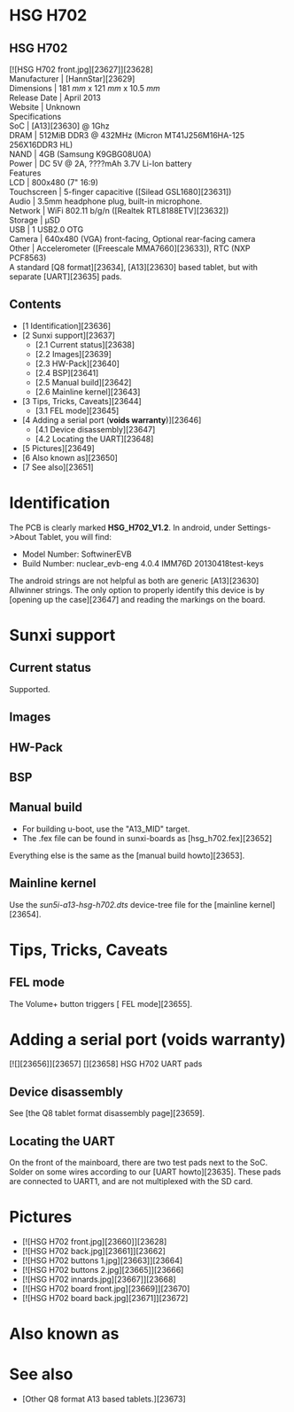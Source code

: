 # HSG H702
HSG H702  
---  
[![HSG H702 front.jpg][23627]][23628]  
Manufacturer |  [HannStar][23629]  
Dimensions |  181 _mm_ x 121 _mm_ x 10.5 _mm_  
Release Date |  April 2013   
Website |  Unknown   
Specifications   
SoC |  [A13][23630] @ 1Ghz   
DRAM |  512MiB DDR3 @ 432MHz (Micron MT41J256M16HA-125 256X16DDR3 HL)   
NAND |  4GB (Samsung K9GBG08U0A)   
Power |  DC 5V @ 2A, ????mAh 3.7V Li-Ion battery   
Features   
LCD |  800x480 (7" 16:9)   
Touchscreen |  5-finger capacitive ([Silead GSL1680][23631])   
Audio |  3.5mm headphone plug, built-in microphone.   
Network |  WiFi 802.11 b/g/n ([Realtek RTL8188ETV][23632])   
Storage |  µSD   
USB |  1 USB2.0 OTG   
Camera |  640x480 (VGA) front-facing, Optional rear-facing camera   
Other |  Accelerometer ([Freescale MMA7660][23633]), RTC (NXP PCF8563)   
A standard [Q8 format][23634], [A13][23630] based tablet, but with separate [UART][23635] pads. 
## Contents
  * [1 Identification][23636]
  * [2 Sunxi support][23637]
    * [2.1 Current status][23638]
    * [2.2 Images][23639]
    * [2.3 HW-Pack][23640]
    * [2.4 BSP][23641]
    * [2.5 Manual build][23642]
    * [2.6 Mainline kernel][23643]
  * [3 Tips, Tricks, Caveats][23644]
    * [3.1 FEL mode][23645]
  * [4 Adding a serial port (**voids warranty**)][23646]
    * [4.1 Device disassembly][23647]
    * [4.2 Locating the UART][23648]
  * [5 Pictures][23649]
  * [6 Also known as][23650]
  * [7 See also][23651]

# Identification
The PCB is clearly marked **HSG_H702_V1.2**. 
In android, under Settings->About Tablet, you will find: 
  * Model Number: SoftwinerEVB
  * Build Number: nuclear_evb-eng 4.0.4 IMM76D 20130418test-keys

The android strings are not helpful as both are generic [A13][23630] Allwinner strings. The only option to properly identify this device is by [opening up the case][23647] and reading the markings on the board. 
# Sunxi support
## Current status
Supported. 
## Images
## HW-Pack
## BSP
## Manual build
  * For building u-boot, use the "A13_MID" target.
  * The .fex file can be found in sunxi-boards as [hsg_h702.fex][23652]

Everything else is the same as the [manual build howto][23653]. 
## Mainline kernel
Use the _sun5i-a13-hsg-h702.dts_ device-tree file for the [mainline kernel][23654]. 
# Tips, Tricks, Caveats
## FEL mode
The Volume+ button triggers [ FEL mode][23655]. 
# Adding a serial port (**voids warranty**)
[![][23656]][23657]
[][23658]
HSG H702 UART pads
## Device disassembly
See [the Q8 tablet format disassembly page][23659]. 
## Locating the UART
On the front of the mainboard, there are two test pads next to the SoC. Solder on some wires according to our [UART howto][23635]. These pads are connected to UART1, and are not multiplexed with the SD card. 
# Pictures
  * [![HSG H702 front.jpg][23660]][23628]
  * [![HSG H702 back.jpg][23661]][23662]
  * [![HSG H702 buttons 1.jpg][23663]][23664]
  * [![HSG H702 buttons 2.jpg][23665]][23666]
  * [![HSG H702 innards.jpg][23667]][23668]
  * [![HSG H702 board front.jpg][23669]][23670]
  * [![HSG H702 board back.jpg][23671]][23672]

# Also known as
# See also
  * [Other Q8 format A13 based tablets.][23673]
